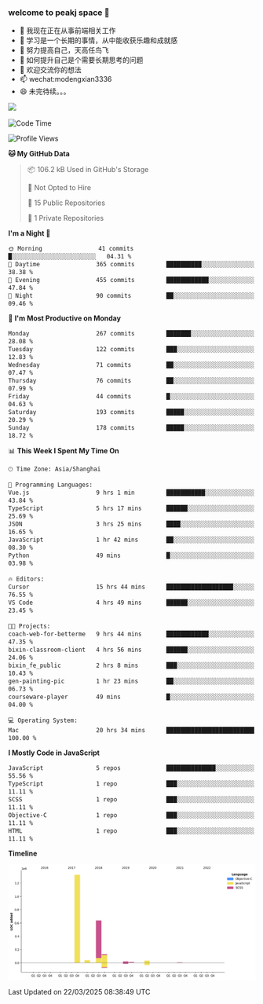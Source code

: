 ### welcome to peakj space 👋



- 🔭 我现在正在从事前端相关工作
- 🌱 学习是一个长期的事情，从中能收获乐趣和成就感
- 👯 努力提高自己，天高任鸟飞
- 🤔 如何提升自己是个需要长期思考的问题
- 💬 欢迎交流你的想法
- 📫 wechat:modengxian3336
- 😄 未完待续。。。

![](https://s2.ax1x.com/2019/06/28/ZKxc4J.jpg)

<!--START_SECTION:waka-->
![Code Time](http://img.shields.io/badge/Code%20Time-4%2C430%20hrs%2020%20mins-blue)

![Profile Views](http://img.shields.io/badge/Profile%20Views-0-blue)

**🐱 My GitHub Data** 

> 📦 106.2 kB Used in GitHub's Storage 
 > 
> 🚫 Not Opted to Hire
 > 
> 📜 15 Public Repositories 
 > 
> 🔑 1 Private Repositories 
 > 
**I'm a Night 🦉** 

```text
🌞 Morning                41 commits          █░░░░░░░░░░░░░░░░░░░░░░░░   04.31 % 
🌆 Daytime                365 commits         ██████████░░░░░░░░░░░░░░░   38.38 % 
🌃 Evening                455 commits         ████████████░░░░░░░░░░░░░   47.84 % 
🌙 Night                  90 commits          ██░░░░░░░░░░░░░░░░░░░░░░░   09.46 % 
```
📅 **I'm Most Productive on Monday** 

```text
Monday                   267 commits         ███████░░░░░░░░░░░░░░░░░░   28.08 % 
Tuesday                  122 commits         ███░░░░░░░░░░░░░░░░░░░░░░   12.83 % 
Wednesday                71 commits          ██░░░░░░░░░░░░░░░░░░░░░░░   07.47 % 
Thursday                 76 commits          ██░░░░░░░░░░░░░░░░░░░░░░░   07.99 % 
Friday                   44 commits          █░░░░░░░░░░░░░░░░░░░░░░░░   04.63 % 
Saturday                 193 commits         █████░░░░░░░░░░░░░░░░░░░░   20.29 % 
Sunday                   178 commits         █████░░░░░░░░░░░░░░░░░░░░   18.72 % 
```


📊 **This Week I Spent My Time On** 

```text
🕑︎ Time Zone: Asia/Shanghai

💬 Programming Languages: 
Vue.js                   9 hrs 1 min         ███████████░░░░░░░░░░░░░░   43.84 % 
TypeScript               5 hrs 17 mins       ██████░░░░░░░░░░░░░░░░░░░   25.69 % 
JSON                     3 hrs 25 mins       ████░░░░░░░░░░░░░░░░░░░░░   16.65 % 
JavaScript               1 hr 42 mins        ██░░░░░░░░░░░░░░░░░░░░░░░   08.30 % 
Python                   49 mins             █░░░░░░░░░░░░░░░░░░░░░░░░   03.98 % 

🔥 Editors: 
Cursor                   15 hrs 44 mins      ███████████████████░░░░░░   76.55 % 
VS Code                  4 hrs 49 mins       ██████░░░░░░░░░░░░░░░░░░░   23.45 % 

🐱‍💻 Projects: 
coach-web-for-betterme   9 hrs 44 mins       ████████████░░░░░░░░░░░░░   47.35 % 
bixin-classroom-client   4 hrs 56 mins       ██████░░░░░░░░░░░░░░░░░░░   24.06 % 
bixin_fe_public          2 hrs 8 mins        ███░░░░░░░░░░░░░░░░░░░░░░   10.43 % 
gen-painting-pic         1 hr 23 mins        ██░░░░░░░░░░░░░░░░░░░░░░░   06.73 % 
courseware-player        49 mins             █░░░░░░░░░░░░░░░░░░░░░░░░   04.00 % 

💻 Operating System: 
Mac                      20 hrs 34 mins      █████████████████████████   100.00 % 
```

**I Mostly Code in JavaScript** 

```text
JavaScript               5 repos             ██████████████░░░░░░░░░░░   55.56 % 
TypeScript               1 repo              ███░░░░░░░░░░░░░░░░░░░░░░   11.11 % 
SCSS                     1 repo              ███░░░░░░░░░░░░░░░░░░░░░░   11.11 % 
Objective-C              1 repo              ███░░░░░░░░░░░░░░░░░░░░░░   11.11 % 
HTML                     1 repo              ███░░░░░░░░░░░░░░░░░░░░░░   11.11 % 
```



**Timeline**

![Lines of Code chart](https://raw.githubusercontent.com/PeakJ/PeakJ/master/assets/bar_graph.png)


 Last Updated on 22/03/2025 08:38:49 UTC
<!--END_SECTION:waka-->
